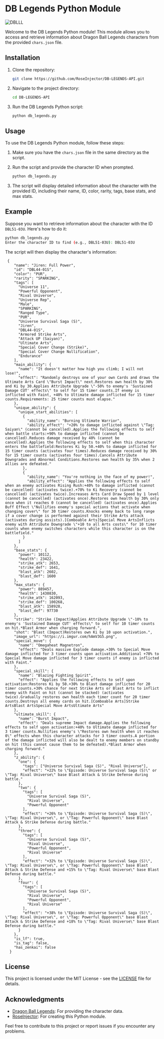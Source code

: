 
# DB Legends Python Module

![DBLLL](https://github.com/RoseInjector/DB-LEGENDS-API/assets/138173273/d0191e53-9e9b-4881-a654-a30de70600be)

Welcome to the DB Legends Python module! This module allows you to access and retrieve information about Dragon Ball Legends characters from the provided `chars.json` file.

## Installation

1. Clone the repository:

   ```bash
   git clone https://github.com/RoseInjector/DB-LEGENDS-API.git
   ```

2. Navigate to the project directory:

   ```bash
   cd DB-LEGENDS-API
   ```

3. Run the DB Legends Python script:

   ```bash
   python db_legends.py
   ```

## Usage

To use the DB Legends Python module, follow these steps:

1. Make sure you have the `chars.json` file in the same directory as the script.

2. Run the script and provide the character ID when prompted.

   ```bash
   python db_legends.py
   ```

3. The script will display detailed information about the character with the provided ID, including their name, ID, color, rarity, tags, base stats, and max stats.

## Example

Suppose you want to retrieve information about the character with the ID `DBL51-03U`. Here's how to do it:

```bash
python db_legends.py
Enter the character ID to find (e.g., DBL51-03U): DBL51-03U
```

The script will then display the character's information:

```
 {
    "name": "Jiren: Full Power",
    "id": "DBL44-01S",
    "color": "PUR",
    "rarity": "SPARKING",
    "tags": [
      "Universe 11",
      "Powerful Opponent",
      "Rival Universe",
      "Universe Rep",
      "Male",
      "SPARKING",
      "Ranged Type",
      "PUR",
      "Universe Survival Saga (S)",
      "Jiren",
      "DBL44-01S",
      "Armored Strike Arts",
      "Attack UP (Saiyan)",
      "Ultimate Arts",
      "Special Cover Change (Strike)",
      "Special Cover Change Nullification",
      "Endurance"
    ],
    "main_ability": {
      "name": "It doesn't matter how high you climb; I will not lose!",
      "effect": "Randomly destroys one of your own Cards and draws the Ultimate Arts Card \"Burst Impact\" next.Restores own health by 30% and Ki by 30.Applies Attribute Upgrade \"-50% to enemy's 'Sustained Damage CUT' effects\" to self for 15 timer counts.If enemy is inflicted with Faint, +40% to Ultimate damage inflicted for 15 timer counts.Requirements: 25 timer counts must elapse."
    },
    "unique_ability": {
      "unique_start_abilities": [
        {
          "ability_name": "Burning Ultimate Warrior",
          "ability_effect": "+20% to damage inflicted against \"Tag: Saiyan\" (cannot be cancelled).Applies the following effects to self when battle starts:+90% to damage inflicted (cannot be cancelled).Reduces damage received by 40% (cannot be cancelled).Applies the following effects to self when this character enters the battlefield:Restores Ki by 50.+40% to damage inflicted for 15 timer counts (activates four times).Reduces damage received by 30% for 15 timer counts (activates four times).Cancels Attribute Downgrades and Abnormal Conditions.Restores own health by 35% when 2 allies are defeated."
        },
        {
          "ability_name": "You're nothing in the face of my power!",
          "ability_effect": "Applies the following effects to self when an enemy activates Rising Rush:+40% to damage inflicted (cannot be cancelled) (activates twice).+70% to Ki Recovery (cannot be cancelled) (activates twice).Increases Arts Card Draw Speed by 1 level (cannot be cancelled) (activates once).Restores own health by 30% only once when it reaches 0 (cannot be cancelled) (activates once).Applies Buff Effect \"Nullifies enemy's special actions that activate when changing cover\" for 30 timer counts.Knocks enemy back to long range if a cover change is performed against their Strike Arts attack (activates during assists).[Comboable Arts]Special Move ArtsInflicts enemy with Attribute Downgrade \"+10 to all Arts costs\" for 10 timer counts when enemy switches characters while this character is on the battlefield."
        }
      ]
    },
    "base_stats": {
      "power": 10112,
      "health": 23422,
      "strike_atk": 2653,
      "strike_def": 1641,
      "blast_atk": 2602,
      "blast_def": 1600
    },
    "max_stats": {
      "power": 889457,
      "health": 1430830,
      "strike_atk": 162093,
      "strike_def": 100268,
      "blast_atk": 158928,
      "blast_def": 97730
    },
    "strike": "Strike (Impact)Applies Attribute Upgrade \"-10% to enemy's 'Sustained Damage CUT' effects\" to self for 10 timer counts on hit.*Blast Armor when charging forward.",
    "shot": "Blast (Impact)Restores own Ki by 10 upon activation.",
    "image_url": "https://i.imgur.com/hAmV3G5.png",
    "special_move": {
      "name": "Omegaheat Magnetron",
      "effect": "Deals massive Explode damage.+30% to Special Move damage inflicted for 3 timer counts upon activation.Additional +70% to Special Move damage inflicted for 3 timer counts if enemy is inflicted with Faint."
    },
    "special_skill": {
      "name": "Blazing Fighting Spirit",
      "effect": "Applies the following effects to self upon activation:Restores Ki by 50.+30% to Blast damage inflicted for 20 timer counts.+30% chance for next Strike Arts or Blast Arts to inflict enemy with Faint on hit (cannot be stacked) (activates twice).Gradually restores own health each timer count for 20 timer counts.Destroys all enemy cards on hit.[Comboable Arts]Strike ArtsBlast ArtsSpecial Move ArtsUltimate Arts"
    },
    "ultimate_skill": {
      "name": "Burst Impact",
      "effect": "Deals supreme Impact damage.Applies the following effects to self upon activation:+40% to Ultimate damage inflicted for 3 timer counts.Nullifies enemy's \"Restores own health when it reaches 0\" effects when this character attacks for 3 timer counts.A portion of the damage inflicted will also be dealt to enemy members on standby on hit (this cannot cause them to be defeated).*Blast Armor when charging forward."
    },
    "z_ability": {
      "one": {
        "tags": ["Universe Survival Saga (S)", "Rival Universe"],
        "effect": "+22% to \"Episode: Universe Survival Saga (S)\" or \"Tag: Rival Universe\" base Blast Attack & Strike Defense during battle."
      },
      "two": {
        "tags": [
          "Universe Survival Saga (S)",
          "Rival Universe",
          "Powerful Opponent"
        ],
        "effect": "+26% to \"Episode: Universe Survival Saga (S)\", \"Tag: Rival Universe\", or \"Tag: Powerful Opponent\" base Blast Attack & Strike Defense during battle."
      },
      "three": {
        "tags": [
          "Universe Survival Saga (S)",
          "Rival Universe",
          "Powerful Opponent",
          "Rival Universe"
        ],
        "effect": "+32% to \"Episode: Universe Survival Saga (S)\", \"Tag: Rival Universe\", or \"Tag: Powerful Opponent\" base Blast Attack & Strike Defense and +15% to \"Tag: Rival Universe\" base Blast Defense during battle."
      },
      "four": {
        "tags": [
          "Universe Survival Saga (S)",
          "Rival Universe",
          "Powerful Opponent",
          "Rival Universe"
        ],
        "effect": "+38% to \"Episode: Universe Survival Saga (S)\", \"Tag: Rival Universe\", or \"Tag: Powerful Opponent\" base Blast Attack & Strike Defense and +18% to \"Tag: Rival Universe\" base Blast Defense during battle."
      }
    },
    "is_lf": true,
    "is_tag": false,
    "has_zenkai": false
  }
```

## License

This project is licensed under the MIT License - see the [LICENSE](LICENSE) file for details.

## Acknowledgments

- [Dragon Ball Legends](https://www.dblegends.dragonball-legends.com/en/): For providing the character data.
- [RoseInjector](https://github.com/RoseInjector): For creating this Python module.

Feel free to contribute to this project or report issues if you encounter any problems.
```
